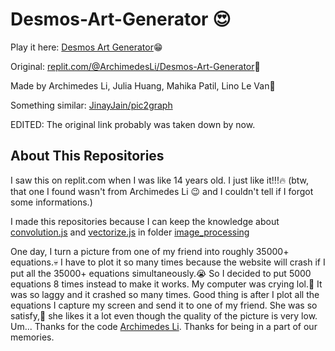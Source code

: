 # Desmos-Art-Generator 😍

Play it here: [Desmos Art Generator]😁

Original: [replit.com/@ArchimedesLi/Desmos-Art-Generator]🙏

Made by Archimedes Li, Julia Huang, Mahika Patil, Lino Le Van🙏

Something similar: [JinayJain/pic2graph]

EDITED: The original link probably was taken down by now.

## About This Repositories

I saw this on replit.com when I was like 14 years old. I just like it!!!🔥 (btw, that one I found wasn't from Archimedes Li 😉 and I couldn't tell if I forgot some informations.)

I made this repositories because I can keep the knowledge about [convolution.js] and [vectorize.js] in folder [image_processing]

One day, I turn a picture from one of my friend into roughly 35000+ equations.💀 I have to plot it so many times because the website will crash if I put all the 35000+ equations simultaneously.😭 So I decided to put 5000 equations 8 times instead to make it works. My computer was crying lol.🤣 It was so laggy and it crashed so many times. Good thing is after I plot all the equations I capture my screen and send it to one of my friend. She was so satisfy,💖 she likes it a lot even though the quality of the picture is very low. Um... Thanks for the code [Archimedes Li]. Thanks for being in a part of our memories.

[Desmos Art Generator]: https://desmos-art-generator.archimedesli.repl.co/
[replit.com/@ArchimedesLi/Desmos-Art-Generator]: https://replit.com/@ArchimedesLi/Desmos-Art-Generator#index.js
[JinayJain/pic2graph]: https://github.com/JinayJain/pic2graph
[convolution.js]: /image_processing/convolution.js?plain=1
[vectorize.js]: /image_processing/vectorize.js?plain=1
[image_processing]: /image_processing/
[Archimedes Li]: https://replit.com/@ArchimedesLi
